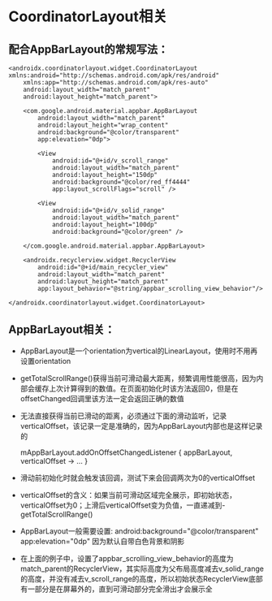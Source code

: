 # CoordinatorLayout相关

## 配合AppBarLayout的常规写法：

    <androidx.coordinatorlayout.widget.CoordinatorLayout xmlns:android="http://schemas.android.com/apk/res/android"
        xmlns:app="http://schemas.android.com/apk/res-auto"
        android:layout_width="match_parent"
        android:layout_height="match_parent">
    
        <com.google.android.material.appbar.AppBarLayout
            android:layout_width="match_parent"
            android:layout_height="wrap_content"
            android:background="@color/transparent"
            app:elevation="0dp">
    
            <View
                android:id="@+id/v_scroll_range"
                android:layout_width="match_parent"
                android:layout_height="150dp"
                android:background="@color/red_ff4444"
                app:layout_scrollFlags="scroll" />
    
            <View
                android:id="@+id/v_solid_range"
                android:layout_width="match_parent"
                android:layout_height="100dp"
                android:background="@color/green" />
    
        </com.google.android.material.appbar.AppBarLayout>
    
        <androidx.recyclerview.widget.RecyclerView
            android:id="@+id/main_recycler_view"
            android:layout_width="match_parent"
            android:layout_height="match_parent"
            app:layout_behavior="@string/appbar_scrolling_view_behavior"/>
    
    </androidx.coordinatorlayout.widget.CoordinatorLayout>


## AppBarLayout相关：

- AppBarLayout是一个orientation为vertical的LinearLayout，使用时不用再设置orientation

- getTotalScrollRange()获得当前可滑动最大距离，频繁调用性能很高，因为内部会缓存上次计算得到的数值。在页面初始化时该方法返回0，但是在offsetChanged回调里该方法一定会返回正确的数值

- 无法直接获得当前已滑动的距离，必须通过下面的滑动监听，记录verticalOffset，该记录一定是准确的，因为AppBarLayout内部也是这样记录的
  
    mAppBarLayout.addOnOffsetChangedListener { appBarLayout, verticalOffset ->
        …
    }
  
- 滑动前初始化时就会触发该回调，测试下来会回调两次为0的verticalOffset
- verticalOffset的含义：如果当前可滑动区域完全展示，即初始状态，verticalOffset为0；上滑后verticalOffset变为负值，一直递减到-getTotalScrollRange()

- AppBarLayout一般需要设置:
android:background="@color/transparent"
app:elevation="0dp"
因为默认自带白色背景和阴影

- 在上面的例子中，设置了appbar_scrolling_view_behavior的高度为match_parent的RecyclerView，其实际高度为父布局高度减去v_solid_range的高度，并没有减去v_scroll_range的高度，所以初始状态RecyclerView底部有一部分是在屏幕外的，直到可滑动部分完全滑出才会展示全
